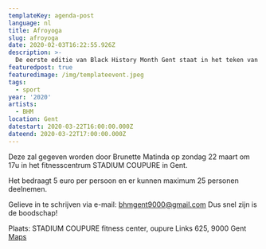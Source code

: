 ```yaml
---
templateKey: agenda-post
language: nl
title: Afroyoga
slug: afroyoga
date: 2020-02-03T16:22:55.926Z
description: >-
  De eerste editie van Black History Month Gent staat in het teken van holistische welzijn van de Zwarte gemeenschap in België. We gaan terug naar de historische roots van ons welzijn onder het moto ‘healing from the past in the present’. Daarvoor hebben wij leuke activiteiten voorzien. Eén van de activiteiten is AFROYOGA.
featuredpost: true
featuredimage: /img/templateevent.jpeg
tags:
  - sport
year: '2020'
artists:
  - BHM
location: Gent
datestart: 2020-03-22T16:00:00.000Z
dateend: 2020-03-22T17:00:00.000Z
---
```



Deze zal gegeven worden door Brunette Matinda op zondag 22 maart om 17u in het fitnesscentrum STADIUM COUPURE in Gent.

Het bedraagt 5 euro per persoon en er kunnen maximum 25 personen deelnemen.

Gelieve in te schrijven via e-mail: [bhmgent9000@gmail.com](mailto:bhmgent9000@gmail.com)
Dus snel zijn is de boodschap!


Plaats: STADIUM COUPURE fitness center, oupure Links 625, 9000 Gent
[Maps](https://goo.gl/maps/FgkoBb4B1Je2b4mPA)
